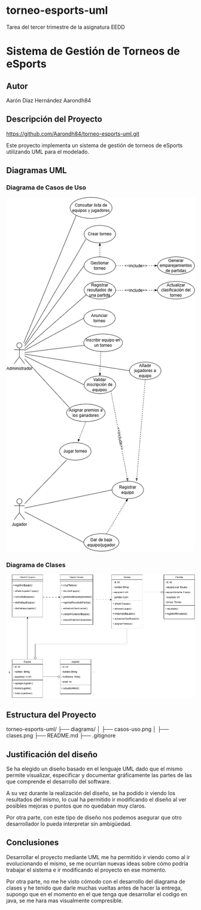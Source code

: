 # torneo-esports-uml
Tarea del tercer trimestre de la asignatura EEDD

# Sistema de Gestión de Torneos de eSports

## Autor

Aarón Díaz Hernández
Aarondh84

## Descripción del Proyecto

https://github.com/Aarondh84/torneo-esports-uml.git

Este proyecto implementa un sistema de gestión de torneos de eSports utilizando UML para el modelado.

## Diagramas UML

### Diagrama de Casos de Uso 
![Diagrama de casos de uso](diagrams/Casos-usos.png)

### Diagrama de Clases 
![Diagrama de clases](diagrams/Clases.png)

## Estructura del Proyecto 
torneo-esports-uml/
├── diagrams/ 
│ ├── casos-uso.png 
│ ├── clases.png 
├── README.md 
├── .gitignore 

## Justificación del diseño 

Se ha elegido un diseño basado en el lenguaje UML dado que el mismo permite visualizar, especificar y documentar gráficamente las partes de las que comprende el desarrollo del software.

A su vez durante la realización del diseño, se ha podido ir viendo los resultados del mismo, lo cual ha permitido ir modificando el diseño al ver posibles mejoras o puntos que no quedaban muy claros.

Por otra parte, con este tipo de diseño nos podemos asegurar que otro desarrollador lo pueda interpretar sin ambigüedad.

## Conclusiones

Desarrollar el proyecto mediante UML me ha permitido ir viendo como al ir evolucionando el mismo, se me ocurrían nuevas ideas sobre cómo podría trabajar el sistema e ir modificando el proyecto en ese momento.

Por otra parte, no me he visto cómodo con el desarrollo del diagrama de clases y he tenido que darle muchas vueltas antes de hacer la entrega, supongo que en el momento en el que tenga que desarrollar el codigo en java, se me hara mas visualmente compresible.
